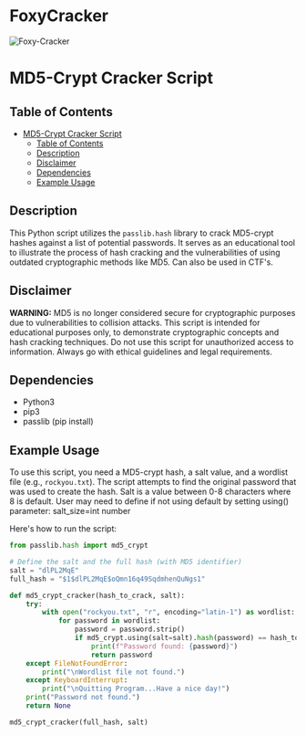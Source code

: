 # FoxyCracker
![Foxy-Cracker](https://github.com/BerraLeet/md5_crypt-hashcracker-python/assets/86689476/5f6b06e4-f355-4581-8b6a-8bee6c697932)
# MD5-Crypt Cracker Script

## Table of Contents
- [MD5-Crypt Cracker Script](#md5-crypt-cracker-script)
  - [Table of Contents](#table-of-contents)
  - [Description](#description)
  - [Disclaimer](#disclaimer)
  - [Dependencies](#dependencies)
  - [Example Usage](#example-usage)



## Description
This Python script utilizes the `passlib.hash` library to crack MD5-crypt hashes against a list of potential passwords. It serves as an educational tool to illustrate the process of hash cracking and the vulnerabilities of using outdated cryptographic methods like MD5. Can also be used in CTF's.

## Disclaimer
**WARNING:** MD5 is no longer considered secure for cryptographic purposes due to vulnerabilities to collision attacks. This script is intended for educational purposes only, to demonstrate cryptographic concepts and hash cracking techniques. Do not use this script for unauthorized access to information. Always go with ethical guidelines and legal requirements.

## Dependencies
- Python3
- pip3
- passlib (pip install) 

## Example Usage
To use this script, you need a MD5-crypt hash, a salt value, and a wordlist file (e.g., `rockyou.txt`). The script attempts to find the original password that was used to create the hash.
Salt is a value between 0-8 characters where 8 is default. User may need to define if not using default by setting using() parameter: salt_size=int number

Here's how to run the script:

```python
from passlib.hash import md5_crypt

# Define the salt and the full hash (with MD5 identifier)
salt = "dlPL2MqE"
full_hash = "$1$dlPL2MqE$oQmn16q49SqdmhenQuNgs1"

def md5_crypt_cracker(hash_to_crack, salt):
    try:
        with open("rockyou.txt", "r", encoding="latin-1") as wordlist:
            for password in wordlist:
                password = password.strip()
                if md5_crypt.using(salt=salt).hash(password) == hash_to_crack:
                    print(f"Password found: {password}")
                    return password
    except FileNotFoundError:
        print("\nWordlist file not found.")
    except KeyboardInterrupt:
        print("\nQuitting Program...Have a nice day!")
    print("Password not found.")
    return None

md5_crypt_cracker(full_hash, salt)
